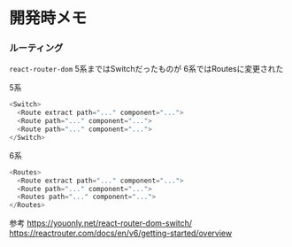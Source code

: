 # 開発時メモ

### ルーティング
`react-router-dom`
5系まではSwitchだったものが
6系ではRoutesに変更された

5系
```js
<Switch>
  <Route extract path="..." component="...">
  <Route path="..." component="...">
  <Route path="..." component="...">
</Switch>
```

6系
```js
<Routes>
  <Route extract path="..." component="...">
  <Route path="..." component="...">
  <Routes path="..." component="...">
</Routes>
```

参考
https://youonly.net/react-router-dom-switch/
https://reactrouter.com/docs/en/v6/getting-started/overview
